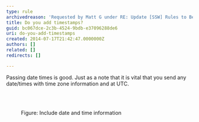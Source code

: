 ```yaml
---
type: rule
archivedreason: 'Requested by Matt G under RE: Update [SSW] Rules to Better WebAPI'
title: Do you add timestamps?
guid: bc067dce-2c3b-4524-9bdb-e37096288de6
uri: do-you-add-timestamps
created: 2014-07-17T21:42:47.0000000Z
authors: []
related: []
redirects: []

---
```



<p>Passing date times is good. Just as a note that it is vital that you send any date/times with time zone information and at UTC.</p>
<br><excerpt class='endintro'></excerpt><br>
<dl class="image"><dt><img src="/SoftwareDevelopment/RulesToBetterWebAPI/PublishingImages/timestamps.jpg" alt="" /></dt><dd>Figure&#58; Include date and time information</dd></dl>



